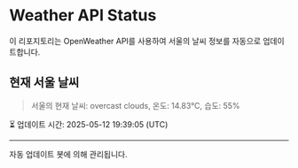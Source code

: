 
# Weather API Status

이 리포지토리는 OpenWeather API를 사용하여 서울의 날씨 정보를 자동으로 업데이트합니다.

## 현재 서울 날씨
> 서울의 현재 날씨: overcast clouds, 온도: 14.83°C, 습도: 55%

⏳ 업데이트 시간: 2025-05-12 19:39:05 (UTC)

---
자동 업데이트 봇에 의해 관리됩니다.
